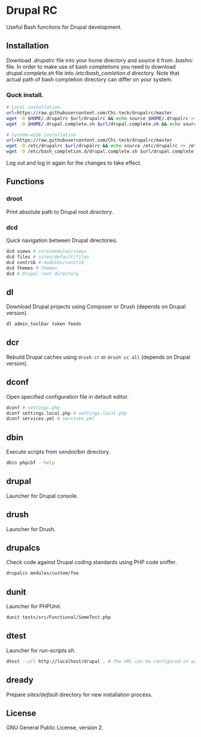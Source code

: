 # Drupal RC

Useful Bash funcitons for Drupal development.

## Installation

Download _.drupalrc_ file into your home directory and source it from _.bashrc_ file. In order to make use of bash completions you need to download _drupal.complete.sh_ file into _/etc/bash_comletion.d_ directory. Note that actual path of bash completion directory can differ on your system.

### Quck install.

```bash
# Local installation.
url=https://raw.githubusercontent.com/Chi-teck/drupalrc/master
wget -O $HOME/.drupalrc $url/drupalrc && echo source $HOME/.drupalrc >> $HOME/.bashrc &&
wget -O $HOME/.drupal.complete.sh $url/drupal.complete.sh && echo source $HOME/.drupal.complete.sh >> $HOME/.bash_completion
```

```bash
# System-wide installation
url=https://raw.githubusercontent.com/Chi-teck/drupalrc/master
wget -O /etc/drupalrc $url/drupalrc && echo source /etc/drupalrc >> /etc/bash.bashrc &&
wget -O /etc/bash_completion.d/drupal.complete.sh $url/drupal.complete.sh
```

Log out and log in again for the changes to take effect.

## Functions

### droot
Print absolute path to Drupal root directory.

### dcd
Quick navigation between Drupal directories.
```bash
dcd views # core/modules/views
dcd files # sites/default/files
dcd contrib # modules/contrib
dcd themes # themes
dcd # Drupal root directory
```

## dl
Download Drupal projects using Composer or Drush (depends on Drupal version).
```bash
dl admin_toolbar token feeds
```

## dcr
Rebuild Drupal caches using `drush cr` or `drush cc all` (depends on Drupal version).

## dconf
Open specified configuration file in default editor.
```bash
dconf # settings.php
dconf settings.local.php # settings.local.php
dconf services.yml # services.yml
```

## dbin
Execute scripts from _vendor/bin_ directory.
```bash
dbin phpcbf --help
```

## drupal
Launcher for Drupal console.

## drush
Launcher for Drush.

## drupalcs
Check code against Drupal coding standards using PHP code sniffer.
```bash
drupalcs modules/custom/foo
```

## dunit
Launcher for PHPUnit.
```bash
dunit tests/src/Functional/SomeTest.php
```

## dtest
Launcher for _run-scripts.sh_.
```bash
dtest --url http://localhost/drupal . # The URL can be configured in settings.local.php.
```

## dready
Prepare _sites/default_ directory for new installation process.

## License
GNU General Public License, version 2.
